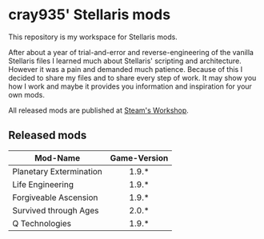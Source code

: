 # cray935' Stellaris mods
This repository is my workspace for Stellaris mods.

After about a year of trial-and-error and reverse-engineering of the vanilla Stellaris files I learned much about Stellaris' scripting and architecture. However it was a pain and demanded much patience. Because of this I decided to share my files and to share every step of work. It may show you how I work and maybe it provides you information and inspiration for your own mods.

All released mods are published at [Steam's Workshop](http://steamcommunity.com/id/cray935/myworkshopfiles/?appid=281990). 
## Released mods
Mod-Name | Game-Version
--- | :---:
Planetary Extermination | 1.9.*
Life Engineering | 1.9.*
Forgiveable Ascension | 1.9.*
Survived through Ages | 2.0.*
Q Technologies | 1.9.*